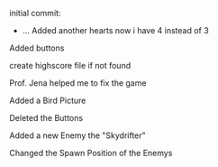 initial commit:
* ...
Added another hearts now i have 4 instead of 3

Added buttons

create highscore file if not found

Prof. Jena helped me to fix the game

Added a Bird Picture

Deleted the Buttons

Added a new Enemy the "Skydrifter"

Changed the Spawn Position of the Enemys





